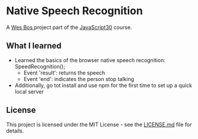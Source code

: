 # Native Speech Recognition

A [Wes Bos ](http://wesbos.com/) project part of the [JavaScript30](https://javascript30.com/) course.

## What I learned

* Learned the basics of the browser native speech recognition: SpeedRecognition();
  * Event 'result': returns the speech
  * Event 'end': indicates the person stop talking
* Additionally, go tot install and use npm for the first time to set up a quick local server

## License

This project is licensed under the MIT License - see the [LICENSE.md](LICENSE.md) file for details.